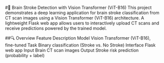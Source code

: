 #🧠 Brain Stroke Detection with Vision Transformer (ViT-B16)
This project demonstrates a deep learning application for brain stroke classification from CT scan images using a Vision Transformer (ViT-B16) architecture. A lightweight Flask web app allows users to interactively upload CT scans and receive predictions powered by the trained model.


##🔍 Overview
Feature	Description
Model	                Vision Transformer (ViT-B16), fine-tuned
Task	                Binary classification (Stroke vs. No Stroke)
Interface	        Flask web app
Input	                Brain CT scan images
Output	                Stroke risk prediction (probability + label)

